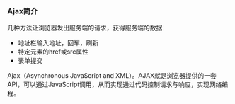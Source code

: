 ### Ajax简介 ###

几种方法让浏览器发出服务端的请求，获得服务端的数据

- 地址栏输入地址，回车，刷新
- 特定元素的href或src属性
- 表单提交

Ajax（Asynchronous JavaScript and XML）。AJAX就是浏览器提供的一套API，可以通过JavaScript调用，从而实现通过代码控制请求与响应，实现网络编程。